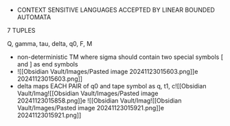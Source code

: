 - CONTEXT SENSITIVE LANGUAGES ACCEPTED BY LINEAR BOUNDED AUTOMATA

7 TUPLES

Q, gamma, tau, delta, q0, F, M

- non-deterministic TM where sigma should contain two special symbols [ and ] as end symbols
- ![[Obsidian Vault/Images/Pasted image 20241123015603.png]]e 20241123015603.png]]
- delta maps EACH PAIR of q0 and tape symbol as 
	  q, t1, c![[Obsidian Vault/Imag![[Obsidian Vault/Images/Pasted image 20241123015858.png]]e ![[Obsidian Vault/Imag![[Obsidian Vault/Images/Pasted image 20241123015921.png]]e 20241123015921.png]]